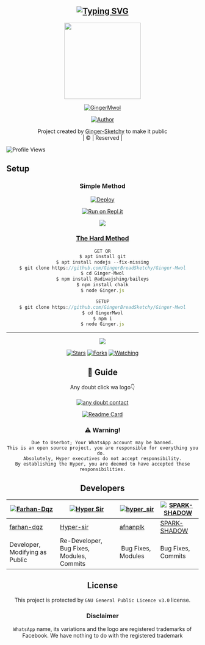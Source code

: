 <div align="center">

## [![Typing SVG](https://readme-typing-svg.herokuapp.com?font=Lemon+milk&color=F70000&lines=Welcome+to+GingerMwol+WA+Bot+repo;Created+by+GingerSketchy+with+baileys;This+is+a+WhatsApp+UserBot;With+more+features)](https://git.io/typing-svg)

 </a>
  <img border-radius: 15px src="https://i.imgur.com/chUNhnK.jpeg" width="200" height="200"/>
  <p align="center">
<a href="#"><img title="GingerMwol" src="https://img.shields.io/badge/Ginger-mwol-green?colorA=%23ff0000&colorB=%23017e40&style=for-the-badge"></a>
</p>
  <p align="center">
<a href="https://github.com/GingerBreadSketchy"><img title="Author" src="https://img.shields.io/badge/Author-Ginger-Sketchy/GingerMwol?color=blue&style=for-the-badge&logo=whatsapp"></a>
</p>
</div>
<p align="center">
Project created by <a href="https://github.com/GingerBreadSketchy">Ginger-Sketchy</a> to make it public
    <br>
       | © |
        Reserved |
    <br> 
</p>

![Profile Views](https://hits.seeyoufarm.com/api/count/incr/badge.svg?url=https://github.com/Hypersir/Fidha-Mwol&title=Profile%20Views)
## Setup
<div align="center">

  ### Simple Method
  
[![Deploy](https://www.herokucdn.com/deploy/button.svg)](https://heroku.com/deploy?template=https://github.com/Hypersir/Fidha-Mwol) 
  
[![Run on Repl.it](https://repl.it/badge/github/quiec/whatsAlfa)](https://replit.com/@Farhandqz/JulieMwol)

  <a href="https://youtu.be/0pU8N611-Oc"><img src="https://img.shields.io/badge/-watch%20video-critical?style=for-the-badge&logo=youtube&logoColor=white">
<br>
### The Hard Method
```js
GET QR
$ apt install git
$ apt install nodejs --fix-missing
$ git clone https://github.com/GingerBreadSketchy/Ginger-Mwol
$ cd Ginger-Mwol
$ npm install @adiwajshing/baileys
$ npm install chalk
$ node Ginger.js
```
      
```js
SETUP
$ git clone https://github.com/GingerBreadSketchy/Ginger-Mwol
$ cd GingerMwol
$ npm i
$ node Ginger.js
```

----

  <p align="center">
  <a href="httsp://github.com/GingerBreadSketchy/Ginger-Mwol">
    
<a href="https://github.com/GingerBreadSketchy/followers">
<img src="https://img.shields.io/github/repo-size/Hypersir/Fidha-Mwol?color=green&label=Repo%20total%20size&style=plastic">
<p align="center">
<a href="https://github.com/GingerBreadSketchy/followers"
<img title="Followers" src="https://img.shields.io/github/followers/GingerBreadSketchy?color=blue&style=flat-square"></a>
<a href="https://github.com/GingerBreadSketchy/Ginger-Mwol/stargazers/"><img title="Stars" src="https://img.shields.io/github/stars/Hypersir/Fidha-Mwol?color=blue&style=flat-square"></a>
<a href="https://github.com/GingerBreadSketchy/Ginger-Mwol/network/members"><img title="Forks" src="https://img.shields.io/github/forks/Hypersir/Fidha-Mwol?color=blue&style=flat-square"></a>
<a href="https://github.com/GingerBreadSketchy/Ginger-Mwol/watchers"><img title="Watching" src="https://img.shields.io/github/watchers/Hypersir/Fidha-Mwol?label=Watchers&color=blue&style=flat-square"></a>
</p>

## 📢 Guide
Any doubt click wa logo👇
    <br>
<br>
  <a href="https://wa.me/+254792893310"><img title="any doubt contact" src="https://img.shields.io/badge/any_doubt_contact-afnanplk/pinkymwol?color=black&style=for-the-badge&logo=whatsapp"></a>
  <div align="center">
       
  [![Readme Card](https://github-readme-stats.vercel.app/api/pin/?username=GingerBreadSketchy&repo=Ginger-Mwol&theme=nightowl)](https://github.com/GingerBreadSketchy/Ginger-Mwol)
  </div>
    
### ⚠️ Warning! 
```
Due to Userbot; Your WhatsApp account may be banned.
This is an open source project, you are responsible for everything you do. 
Absolutely, Hyper executives do not accept responsibility.
By establishing the Hyper, you are deemed to have accepted these responsibilities.
```

## Developers
  <div align="center">
    
  [![Farhan-Dqz](https://github.com/farhan-dqz.png?size=100)](https://github.com/farhan-dqz) | [![Hyper Sir](https://i.imgur.com/chUNhnK.jpeg)](https://github.com/Hypersir) |  [![hyper_sir](https://github.com/afnanplk.png?size=100)](https://github.com/afnanplk) | [![SPARK-SHADOW](https://github.com/SPARK-SHADOW.png?size=100)](https://github.com/SPARK-SHADOW) 
----|----|----|----
[farhan-dqz](https://github.com/farhan-dqz) | [Hyper-sir](https://github.com/Hypersir) | [afnanplk](https://github.com/afnanplk) | [SPARK-SHADOW](https://github.com/SPARK-SHADOW) 
Developer, Modifying as Public | Re-Developer, Bug Fixes, Modules, Commits |  Bug Fixes, Modules | Bug Fixes, Commits
  </div>
    


## License
This project is protected by `GNU General Public Licence v3.0` license.

### Disclaimer
`WhatsApp` name, its variations and the logo are registered trademarks of Facebook. We have nothing to do with the registered trademark
